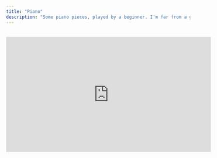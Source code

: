 ```yaml
---
title: "Piano"
description: "Some piano pieces, played by a beginner. I'm far from a great pianist, and only started learning a couple years ago, any feedback is more than welcome."
---
```


<br>

<iframe width="560" height="315" src="https://www.youtube.com/embed/wCas3BRvtME?si=cH2yXoYv0ABX3_bB" title="YouTube video player" frameborder="0" allow="accelerometer; autoplay; clipboard-write; encrypted-media; gyroscope; picture-in-picture; web-share" referrerpolicy="strict-origin-when-cross-origin" allowfullscreen></iframe>
